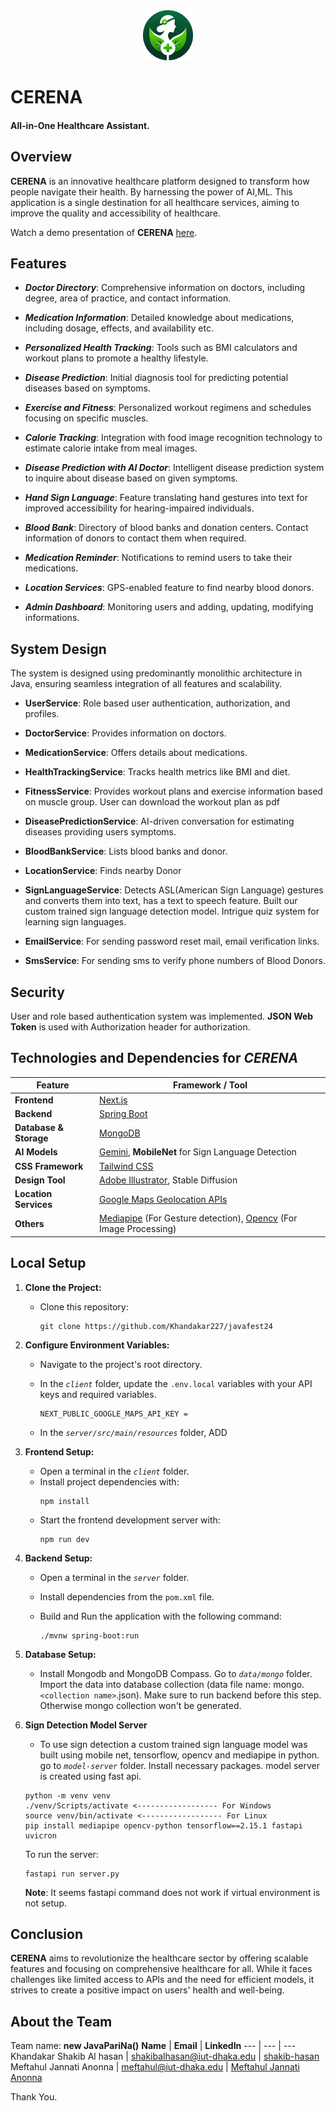 <div style="text-align: center;">
   <img src="./client//public/cerena-logo.png" alt="cerena" style="height: 80px; width: 80px; margin: 0 auto;"/>
</div>
<h1> CERENA</h1>
<h4>All-in-One Healthcare Assistant.
</h4>

## Overview
**CERENA** is an innovative healthcare platform designed to transform how people navigate their health. By harnessing the power of AI,ML. This application is a single destination for all healthcare services, aiming to improve the quality and accessibility of healthcare.

<!-- 
**Key points of CERENA :**
* **`Conventional Healthcare`**: Comprehensive information on Doctors,Medications
* **`Innovative Healthcare`**:Personalized Health Assistant with AI
* **`Interactive Features`**:Engagement of personalized Exercise , Calorie Tracking
* **`Smart Assistance  & Accessibility`**: Chatbot & Sign Speak for Guidance 
* **`Scalable & Comprehensive Infrastructure`** : Monolithic Architecture in Java -->



Watch a demo presentation of **CERENA** [here](**).  


## Features
   - ***Doctor Directory***: Comprehensive information on doctors, including degree, area of practice, and contact information.

   - ***Medication Information***: Detailed knowledge about medications, including dosage, effects, and availability etc.

   - ***Personalized Health Tracking***: Tools such as BMI calculators and workout plans to promote a healthy lifestyle.
   - ***Disease Prediction***: Initial diagnosis tool for predicting potential diseases based on symptoms.

   - ***Exercise and Fitness***: Personalized workout regimens and schedules focusing on specific muscles.

   - ***Calorie Tracking***: Integration with food image recognition technology to estimate calorie intake from meal images.
<!-- - AR Physical Training Game: Optional feature for exercising through augmented reality games. -->

   - ***Disease Prediction with AI Doctor***: Intelligent disease prediction system to inquire about disease based on given symptoms.
   - ***Hand Sign Language***: Feature translating hand gestures into text for improved accessibility for hearing-impaired individuals.

   - ***Blood Bank***: Directory of blood banks and donation centers. Contact information of donors to contact them when required.

   - ***Medication Reminder***: Notifications to remind users to take their medications.
   
   - ***Location Services***: GPS-enabled feature to find nearby blood donors.

   - ***Admin Dashboard***: Monitoring users and adding, updating, modifying informations.



## System Design
The system is designed using predominantly monolithic architecture in Java, ensuring seamless integration of all features and scalability.
   
   - **UserService**: Role based user authentication, authorization, and profiles.

   - **DoctorService**: Provides information on doctors. 

   - **MedicationService**: Offers details about medications.

   - **HealthTrackingService**: Tracks health metrics like BMI and diet.

   - **FitnessService**: Provides workout plans and exercise information based on muscle group. User can download the workout plan as pdf

   - **DiseasePredictionService**: AI-driven conversation for estimating diseases providing users symptoms.

   - **BloodBankService**: Lists blood banks and donor.

   - **LocationService**: Finds nearby Donor

   - **SignLanguageService**: Detects ASL(American Sign Language) gestures and converts them into text, has a text to speech feature. Built our custom trained sign language detection model. Intrigue quiz system for learning sign languages.

   - **EmailService**: For sending password reset mail, email verification links.

   - **SmsService**: For sending sms to verify phone numbers of Blood Donors.



## Security
User and role based authentication system was implemented. **JSON Web Token** is used with Authorization header for authorization.


## Technologies and Dependencies for ***CERENA***

**Feature** | **Framework / Tool**
--- | ---
**Frontend** | [Next.js](https://nextjs.org/docs)
**Backend** | [Spring Boot](https://spring.io/projects/spring-boot)
**Database & Storage** | [MongoDB](https://www.mongodb.com/docs/)
**AI Models** | [Gemini](https://gemini.google.com/),  **MobileNet** for Sign Language Detection
**CSS Framework** |[Tailwind CSS](https://tailwindcss.com/)
**Design Tool** | [Adobe Illustrator](https://illustrator.adobe.com/home), Stable Diffusion
**Location Services** | [Google Maps Geolocation APIs](https://developers.google.com/maps/documentation/geolocation/overview)
**Others** | [Mediapipe](https://ai.google.dev/edge/mediapipe/solutions/guide) (For Gesture detection), [Opencv](https://opencv.org/) (For Image Processing)






## Local Setup

1. **Clone the Project:**
   - Clone this repository:
      ```
      git clone https://github.com/Khandakar227/javafest24
      ```

2. **Configure Environment Variables:**
   - Navigate to the project's root directory.
   - In the *`client`* folder, update the `.env.local` variables with your API keys and required variables.

      ```
      NEXT_PUBLIC_GOOGLE_MAPS_API_KEY = 
      ```
   
   - In the *`server/src/main/resources`* folder, ADD

3. **Frontend Setup:**
   - Open a terminal in the *`client`* folder.
   - Install project dependencies with:
     ```
     npm install
     ```
   - Start the frontend development server with:
     ```
     npm run dev
     ```

4. **Backend Setup:**
   - Open a terminal in the *`server`* folder.
   - Install dependencies from the `pom.xml` file.
   - Build and Run the application with the following command:
     
     ```
     ./mvnw spring-boot:run
     ```

5. **Database Setup:**
   - Install Mongodb and MongoDB Compass. Go to *`data/mongo`* folder. Import the data into database collection
   (data file name: mongo.`<collection name>`.json). Make sure to run backend before this step. Otherwise mongo collection won't be generated.

6. **Sign Detection Model Server**
    - To use sign detection a custom trained sign language model was built using mobile net, tensorflow, opencv and mediapipe in python. go to *`model-server`* folder. Install necessary packages. model server is created using fast api.

    ```
    python -m venv venv
    ./venv/Scripts/activate <------------------ For Windows
    source venv/bin/activate <------------------ For Linux
    pip install mediapipe opencv-python tensorflow==2.15.1 fastapi uvicron
    ```
    To run the server:
    ```
    fastapi run server.py
    ```
   **Note**: It seems fastapi command does not work if virtual environment is not setup.
   
## Conclusion

**CERENA** aims to revolutionize the healthcare sector by offering scalable features and focusing on comprehensive healthcare for all. While it faces challenges like limited access to APIs and the need for efficient models, it strives to create a positive impact on users' health and well-being.


## About the Team
Team name: **new JavaPariNa()**
**Name** | **Email** | **LinkedIn**
--- | --- | ---
Khandakar Shakib Al hasan | shakibalhasan@iut-dhaka.edu | [shakib-hasan](www.linkedin.com/in/shakib-hasan-734494249)
Meftahul Jannati Anonna | meftahul@iut-dhaka.edu | [Meftahul Jannati Anonna](https://www.linkedin.com/in/meftahuljannati/)

Thank You.








